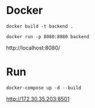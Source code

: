 # Docker
```
docker build -t backend .
```

```
docker run -p 8080:8080 backend
```
http://localhost:8080/

# Run
```
docker-compose up -d --build
```
http://172.30.35.203:8501
